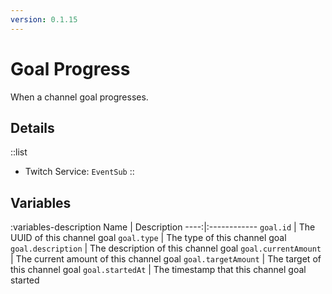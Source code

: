 ```yaml
---
version: 0.1.15
---
```


# Goal Progress
When a channel goal progresses.

## Details
::list
- Twitch Service: `EventSub`
::

## Variables
:variables-description
Name | Description
----:|:------------
`goal.id` | The UUID of this channel goal
`goal.type` | The type of this channel goal
`goal.description` | The description of this channel goal
`goal.currentAmount` | The current amount of this channel goal
`goal.targetAmount` | The target of this channel goal
`goal.startedAt` | The timestamp that this channel goal started
